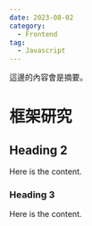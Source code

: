 ```yaml
---
date: 2023-08-02
category:
  - Frontend
tag:
  - Javascript
---
```


這邊的內容會是摘要。

<!-- more -->

# 框架研究

## Heading 2

Here is the content.

### Heading 3

Here is the content.
